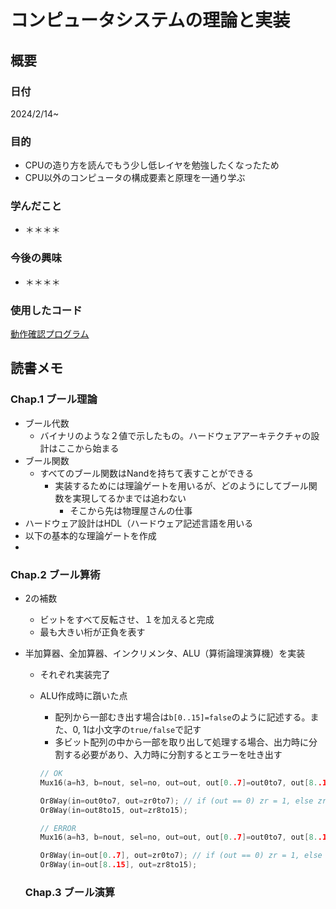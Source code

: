 # コンピュータシステムの理論と実装

## 概要

### 日付

2024/2/14~

### 目的

- CPUの造り方を読んでもう少し低レイヤを勉強したくなったため
- CPU以外のコンピュータの構成要素と原理を一通り学ぶ

### 学んだこと

- ＊＊＊＊

### 今後の興味

- ＊＊＊＊

### 使用したコード

[動作確認プログラム](computer_science/how_to_create_cpu/arduino)

## 読書メモ

### Chap.1 ブール理論

- ブール代数
  - バイナリのような２値で示したもの。ハードウェアアーキテクチャの設計はここから始まる
- ブール関数
  - すべてのブール関数はNandを持ちて表すことができる
    - 実装するためには理論ゲートを用いるが、どのようにしてブール関数を実現してるかまでは追わない
      - そこから先は物理屋さんの仕事
- ハードウェア設計はHDL（ハードウェア記述言語を用いる
- 以下の基本的な理論ゲートを作成
- 

### Chap.2 ブール算術

- 2の補数
  - ビットをすべて反転させ、１を加えると完成
  - 最も大きい桁が正負を表す
- 半加算器、全加算器、インクリメンタ、ALU（算術論理演算機）を実装
  - それぞれ実装完了
  - ALU作成時に躓いた点
    - 配列から一部むき出す場合は`b[0..15]=false`のように記述する。また、0, 1は小文字の`true/false`で記す
    - 多ビット配列の中から一部を取り出して処理する場合、出力時に分割する必要があり、入力時に分割するとエラーを吐き出す

    ```C
    // OK
    Mux16(a=h3, b=nout, sel=no, out=out, out[0..7]=out0to7, out[8..15]=out8to15, out[15]=ng);

    Or8Way(in=out0to7, out=zr0to7); // if (out == 0) zr = 1, else zr = 0
    Or8Way(in=out8to15, out=zr8to15);

    // ERROR
    Mux16(a=h3, b=nout, sel=no, out=out, out[0..7]=out0to7, out[8..15]=out8to15, out[15]=ng);
    
    Or8Way(in=out[0..7], out=zr0to7); // if (out == 0) zr = 1, else zr = 0
    Or8Way(in=out[8..15], out=zr8to15);
    ```

  ### Chap.3 ブール演算
  